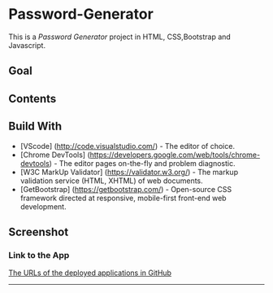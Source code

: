 # Password-Generator
This is a *Password Generator* project in HTML, CSS,Bootstrap and Javascript. 

## Goal 

## Contents

## Build With
* [VScode] (http://code.visualstudio.com/) - The editor of choice.
* [Chrome DevTools] (https://developers.google.com/web/tools/chrome-devtools) - The editor pages on-the-fly and problem diagnostic.
* [W3C MarkUp Validator] (https://validator.w3.org/) - The markup validation service (HTML, XHTML) of web documents.
* [GetBootstrap] (https://getbootstrap.com/) - Open-source CSS framework directed at responsive, mobile-first front-end web development. 

## Screenshot

### Link to the App
<a href="https://annisapf.github.io/Password-Generator/">The URLs of the deployed applications in GitHub</a><hr>
